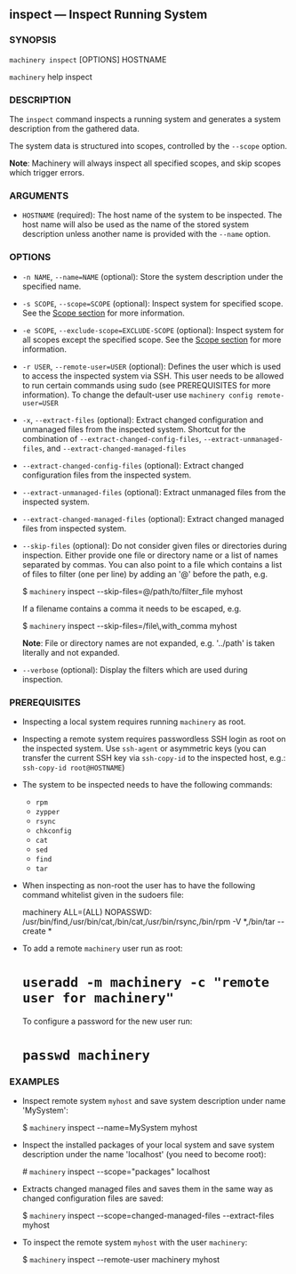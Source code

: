 
## inspect — Inspect Running System

### SYNOPSIS

`machinery inspect` [OPTIONS] HOSTNAME

`machinery` help inspect


### DESCRIPTION

The `inspect` command inspects a running system and generates a system
description from the gathered data.

The system data is structured into scopes, controlled by the
`--scope` option.

**Note**:
Machinery will always inspect all specified scopes, and skip scopes which
trigger errors.


### ARGUMENTS

  * `HOSTNAME` (required):
    The host name of the system to be inspected. The host name will also be
    used as the name of the stored system description unless another name is
    provided with the `--name` option.


### OPTIONS

  * `-n NAME`, `--name=NAME` (optional):
    Store the system description under the specified name.

  * `-s SCOPE`, `--scope=SCOPE` (optional):
    Inspect system for specified scope.
    See the [Scope section](#Scopes) for more information.

  * `-e SCOPE`, `--exclude-scope=EXCLUDE-SCOPE` (optional):
    Inspect system for all scopes except the specified scope.
    See the [Scope section](#Scopes) for more information.

  * `-r USER`, `--remote-user=USER` (optional):
    Defines the user which is used to access the inspected system via SSH.
    This user needs to be allowed to run certain commands using sudo (see
    PREREQUISITES for more information).
    To change the default-user use `machinery config remote-user=USER`

  * `-x`, `--extract-files` (optional):
    Extract changed configuration and unmanaged files from the inspected system.
    Shortcut for the combination of `--extract-changed-config-files`,
    `--extract-unmanaged-files`, and `--extract-changed-managed-files`

  * `--extract-changed-config-files` (optional):
    Extract changed configuration files from the inspected system.

  * `--extract-unmanaged-files` (optional):
    Extract unmanaged files from the inspected system.

  * `--extract-changed-managed-files` (optional):
    Extract changed managed files from inspected system.

  * `--skip-files` (optional):
    Do not consider given files or directories during inspection. Either provide
    one file or directory name or a list of names separated by commas. You can
    also point to a file which contains a list of files to filter (one per line)
    by adding an '@' before the path, e.g.

      $ `machinery` inspect --skip-files=@/path/to/filter_file myhost

    If a filename contains a comma it needs to be escaped, e.g.

      $ `machinery` inspect --skip-files=/file\\,with_comma myhost

    **Note**: File or directory names are not expanded, e.g. '../path' is taken
      literally and not expanded.

  * `--verbose` (optional):
    Display the filters which are used during inspection.


### PREREQUISITES

  * Inspecting a local system requires running `machinery` as root.

  * Inspecting a remote system requires passwordless SSH login as root on the
    inspected system.
    Use `ssh-agent` or asymmetric keys (you can transfer the current SSH key
    via `ssh-copy-id` to the inspected host, e.g.: `ssh-copy-id root@HOSTNAME`)

  * The system to be inspected needs to have the following commands:

    * `rpm`
    * `zypper`
    * `rsync`
    * `chkconfig`
    * `cat`
    * `sed`
    * `find`
    * `tar`

  * When inspecting as non-root the user has to have the following command
    whitelist given in the sudoers file:

    machinery ALL=(ALL) NOPASSWD: /usr/bin/find,/usr/bin/cat,/bin/cat,/usr/bin/rsync,/bin/rpm -V *,/bin/tar --create *

  * To add a remote `machinery` user run as root:

    # `useradd -m machinery -c "remote user for machinery"`

    To configure a password for the new user run:

    # `passwd machinery`

### EXAMPLES

  * Inspect remote system `myhost` and save system description under name
    'MySystem':

    $ `machinery` inspect --name=MySystem myhost

  * Inspect the installed packages of your local system and save system description
    under the name 'localhost' (you need to become root):

    \# `machinery` inspect --scope="packages" localhost

  * Extracts changed managed files and saves them in the same way as changed
    configuration files are saved:

    $ `machinery` inspect --scope=changed-managed-files --extract-files myhost

  * To inspect the remote system `myhost` with the user `machinery`:

    $ `machinery` inspect --remote-user machinery myhost
